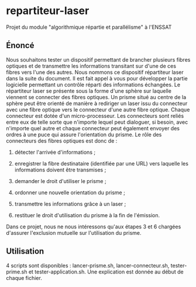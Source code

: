 # repartiteur-laser
Projet du module "algorithmique répartie et parallélisme" à l'ENSSAT

## Énoncé

Nous souhaitons tester un dispositif permettant de brancher plusieurs fibres optiques et de transmettre les informations transitant sur d'une de ces fibres vers l'une des autres. Nous nommons ce dispositif répartiteur laser dans la suite du document. Il est fait appel à vous pour développer la partie logicielle permettant un contrôle réparti des informations échangées.
Le répartiteur laser se présente sous la forme d'une sphère sur laquelle viennent se connecter des fibres optiques. Un prisme situé au centre de la sphère peut être orienté de manière à rediriger un laser issu du connecteur avec une fibre optique vers le connecteur d'une autre fibre optique. 
Chaque connecteur est dotée d'un micro-processeur. Les connecteurs sont reliés entre eux de telle sorte que n'importe lequel peut dialoguer, si besoin, avec n'importe quel autre et chaque connecteur peut également envoyer des ordres à une puce qui assure l'orientation du prisme. Le rôle des connecteurs des fibres optiques est donc de :

1. détecter l'arrivée d'informations ;

2. enregistrer la fibre destinataire (identifiée par une URL) vers laquelle les informations doivent être transmises ;

3. demander le droit d'utiliser le prisme ;

4. ordonner une nouvelle orientation du prisme ;

5. transmettre les informations grâce à un laser ;

6. restituer le droit d'utilisation du prisme à la fin de l'émission.

Dans ce projet, nous ne nous intéressons qu'aux étapes 3 et 6 chargées d'assurer l'exclusion mutuelle sur l'utilisation du prisme.

## Utilisation
4 scripts sont disponibles : lancer-prisme.sh, lancer-connecteur.sh, tester-prime.sh et tester-application.sh. Une explication est donnée au début de chaque fichier.
